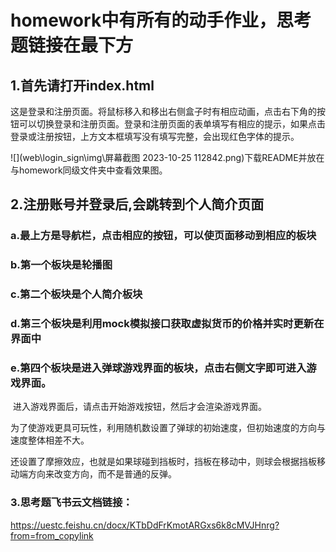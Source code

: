 # homework中有所有的动手作业，思考题链接在最下方

## 1.首先请打开index.html

这是登录和注册页面。将鼠标移入和移出右侧盒子时有相应动画，点击右下角的按钮可以切换登录和注册页面。登录和注册页面的表单填写有相应的提示，如果点击登录或注册按钮，上方文本框填写没有填写完整，会出现红色字体的提示。

![](web\login_sign\img\屏幕截图 2023-10-25 112842.png)下载README并放在与homework同级文件夹中查看效果图。

## 2.注册账号并登录后,会跳转到个人简介页面

### a.最上方是导航栏，点击相应的按钮，可以使页面移动到相应的板块    

### b.第一个板块是轮播图

### c.第二个板块是个人简介板块

### d.第三个板块是利用mock模拟接口获取虚拟货币的价格并实时更新在界面中

### e.第四个板块是进入弹球游戏界面的板块，点击右侧文字即可进入游戏界面。

​        进入游戏界面后，请点击开始游戏按钮，然后才会渲染游戏界面。

​        为了使游戏更具可玩性，利用随机数设置了弹球的初始速度，但初始速度的方向与速度整体相差不大。

​        还设置了摩擦效应，也就是如果球碰到挡板时，挡板在移动中，则球会根据挡板移动端方向来改变方向，而不是普通的反弹。



### 3.思考题飞书云文档链接：

https://uestc.feishu.cn/docx/KTbDdFrKmotARGxs6k8cMVJHnrg?from=from_copylink
